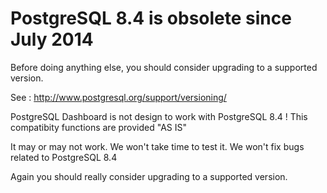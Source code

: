 PostgreSQL 8.4 is obsolete since July 2014
============================================

Before doing anything else, you should consider upgrading to a supported version.

See : http://www.postgresql.org/support/versioning/

PostgreSQL Dashboard is not design to work with PostgreSQL 8.4 ! This compatibity functions are provided "AS IS" 

It may or may not work. We won't take time to test it. We won't fix bugs related to PostgreSQL 8.4

Again you should really consider upgrading to a supported version.
